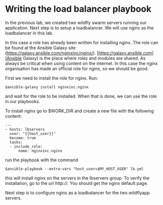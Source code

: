 # Writing the load balancer playbook

In the previous lab, we created two wildfly swarm servers running our application. Next step is to setup a loadbalancer. We will use nginx as the loadbalancer in this lab.

In this case a role has already been written for installing nginx. The role can be found at the Ansible Galaxy site (https://galaxy.ansible.com/nginxinc/nginx/). [https://galaxy.ansible.com](Ansible Galaxy) is the place where roles and modules are shared. As always be critical when using content on the internet. In this case the nginx organisation has made an official role for nginx, so we should be good.

First we need to install the role for nginx. Run:

```
$ansible-galaxy install nginxinc.nginx
```

and wait for the role to be installed. When that is done, we can use the role in our playbooks.

To install nginx go to $WORK_DIR and create a new file with the following content:

```
---
- hosts: lbservers
  user: "{{host_user}}"
  become: true
  tasks:
  - include_role:
      name: nginxinc.nginx
```

run the playbook with the command

```
$ansible-playbook --extra-vars "host_user=$MY_HOST_USER" lb.yml
```

this will install nginx on the servers in the lbservers group. To verify the installation, go to the url *http://<lb server name>*. You should get the nginx default page.

Next step is to configure nginx as a loadbalancer for the two wildflyapp servers.
